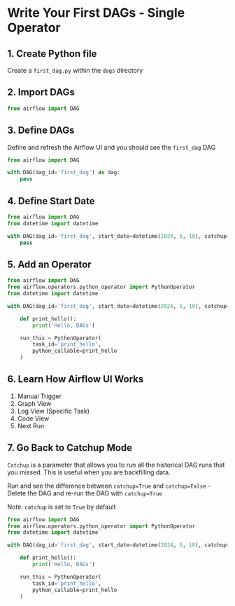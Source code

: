 # Write Your First DAGs - Single Operator

## 1. Create Python file

Create a `first_dag.py` within the `dags` directory

## 2. Import DAGs

```python {"id":"01HYB78YJZ3S6B5322TAWATSRT"}
from airflow import DAG
```

## 3. Define DAGs
Define and refresh the Airflow UI and you should see the `first_dag` DAG

```python
from airflow import DAG

with DAG(dag_id='first_dag') as dag:
    pass
```

## 4. Define Start Date

```python
from airflow import DAG
from datetime import datetime

with DAG(dag_id='first_dag', start_date=datetime(2024, 5, 10), catchup=False) as dag:
    pass
```

## 5. Add an Operator

```python
from airflow import DAG
from airflow.operators.python_operator import PythonOperator
from datetime import datetime

with DAG(dag_id='first_dag', start_date=datetime(2024, 5, 10), catchup=False) as dag:

    def print_hello():
        print('Hello, DAGs')

    run_this = PythonOperator(
        task_id='print_hello',
        python_callable=print_hello
    )

```

## 6. Learn How Airflow UI Works
1. Manual Trigger
2. Graph View
3. Log View (Specific Task)
4. Code View
5. Next Run

## 7. Go Back to Catchup Mode

`Catchup` is a parameter that allows you to run all the historical DAG runs that you missed. This is useful when you are backfilling data.

Run and see the difference between `catchup=True` and `catchup=False` - Delete the DAG and re-run the DAG with `catchup=True`

Note: `catchup` is set to `True` by default

```python
from airflow import DAG
from airflow.operators.python_operator import PythonOperator
from datetime import datetime

with DAG(dag_id='first_dag', start_date=datetime(2024, 5, 10), catchup=True) as dag:

    def print_hello():
        print('Hello, DAGs')

    run_this = PythonOperator(
        task_id='print_hello',
        python_callable=print_hello
    )

```